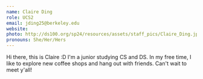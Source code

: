 ```yaml
---
name: Claire Ding
role: UCS2
email: jding25@berkeley.edu
website:
photo: http://ds100.org/sp24/resources/assets/staff_pics/Claire_Ding.jpg
pronouns: She/Her/Hers
---
```


Hi there, this is Claire :D I'm a junior studying CS and DS. In my free time, I like to explore new coffee shops and hang out with friends. Can't wait to meet y'all!
